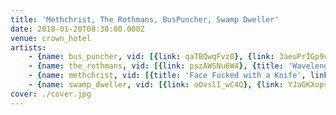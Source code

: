 ```yaml
---
title: 'Methchrist, The Rothmans, BusPuncher, Swamp Dweller'
date: 2018-01-20T08:30:00.000Z
venue: crown_hotel
artists:
    - {name: bus_puncher, vid: [{link: qaTBQwqFvz0}, {link: 3aeuPrIGp9c}]}
    - {name: the_rothmans, vid: [{link: pszAWSNu6W4}, {title: 'Wavelength, ASL', link: ZezMP70HzwI}, {link: '-c7nLRm223k'}]}
    - {name: methchrist, vid: [{title: 'Face Fucked with a Knife', link: ph04hQfR7JE}, {link: 0ynUauARlNc}, {link: nrknYWXOV1Y}]}
    - {name: swamp_dweller, vid: [{link: oOvslI_wC4Q}, {link: YJaGKXopsLE}]}
cover: ./cover.jpg
---
```

